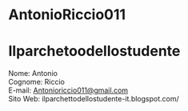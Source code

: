 # AntonioRiccio011
# Ilparchetoodellostudente

Nome: Antonio <br>
Cognome: Riccio <br>
E-mail: Antonioriccio011@gmail.com <br>
Sito Web: ilparchettodellostudente-it.blogspot.com/ <br>
